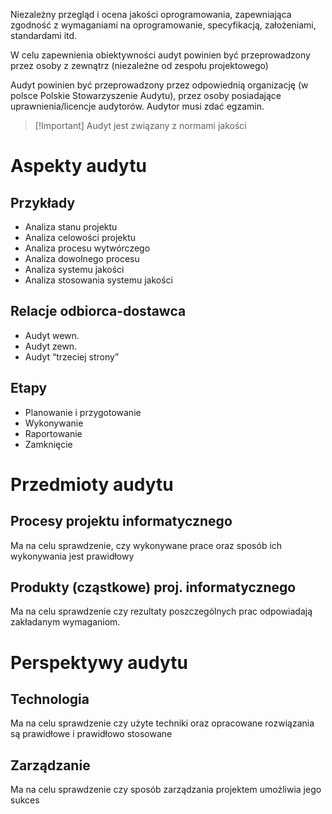 Niezależny przegląd i ocena jakości oprogramowania, zapewniająca zgodność z wymaganiami na oprogramowanie, specyfikacją, założeniami, standardami itd.

W celu zapewnienia obiektywności audyt powinien być przeprowadzony przez osoby z zewnątrz (niezależne od zespołu projektowego)

Audyt powinien być przeprowadzony przez odpowiednią organizację (w polsce Polskie Stowarzyszenie Audytu), przez osoby posiadające uprawnienia/licencje audytorów. Audytor musi zdać egzamin.

>[!Important] Audyt jest związany z normami jakości

# Aspekty audytu
## Przykłady
- Analiza stanu projektu
- Analiza celowości projektu
- Analiza procesu wytwórczego
- Analiza dowolnego procesu
- Analiza systemu jakości
- Analiza stosowania systemu jakości

## Relacje odbiorca-dostawca
- Audyt wewn.
- Audyt zewn.
- Audyt “trzeciej strony”

## Etapy
- Planowanie i przygotowanie
- Wykonywanie
- Raportowanie
- Zamknięcie

# Przedmioty audytu
## Procesy projektu informatycznego
Ma na celu sprawdzenie, czy wykonywane prace oraz sposób ich wykonywania jest prawidłowy

## Produkty (cząstkowe) proj. informatycznego
Ma na celu sprawdzenie czy rezultaty poszczególnych prac odpowiadają zakładanym wymaganiom.

# Perspektywy audytu
## Technologia
Ma na celu sprawdzenie czy użyte techniki oraz opracowane rozwiązania są prawidłowe i prawidłowo stosowane

## Zarządzanie
Ma na celu sprawdzenie czy sposób zarządzania projektem umożliwia jego sukces

